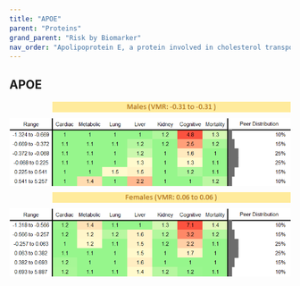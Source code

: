 ```yaml
---
title: "APOE"
parent: "Proteins"
grand_parent: "Risk by Biomarker"
nav_order: "Apolipoprotein E, a protein involved in cholesterol transport and metabolism. Certain genetic variants increase risk for Alzheimer's and cardiovascular disease."
---
```



## APOE




<div style="display: flex; flex-direction: column; gap: 10px;">

  <img src="/assets/images/vmrbiomarker_apoe__male.png" alt="APOE VMR Male" style="margin-left: 15%">
  <img src="/assets/images/rr_apoe__male.png" alt="APOE RR Male">

  <img src="/assets/images/vmrbiomarker_apoe__female.png" alt="APOE VMR Female" style="margin-left: 15%; ">
  <img src="/assets/images/rr_apoe__female.png" alt="APOE RR Female">

</div>



